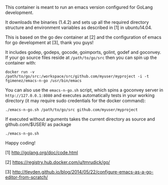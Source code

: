 This container is meant to run an emacs version configured for GoLang development.

It downloads the binaries (1.4.2) and sets up all the required directory structure and environment variables as described in [1] in ubuntu14.04.

This is based on the go dev container at [2] and the configuration of emacs for go development at [3], thank you guys!

It includes godep, godeps, gocode, goimports, golint, godef and goconvey. If your go source files reside at `/path/to/go/src` then you can spin up the container with:

    docker run -v /path/to/go/src:/workspace/src/github.com/myuser/myproject -i -t fgimenez/emacs-n-go /usr/bin/emacs

You can also use the `emacs-n-go.sh` script, which spins a goconvey server in `http://127.0.0.1:8080` and executes automatically tests in your working directory (it may require sudo credentials for the docker command):

    ./emacs-n-go.sh /path/to/go/src github.com/myuser/myproject

If executed without arguments takes the current directory as source and github.com/$USER/<current directory basename> as package

    ./emacs-n-go.sh

Happy coding!

[1] http://golang.org/doc/code.html

[2] https://registry.hub.docker.com/u/tmrudick/go/

[3] http://tleyden.github.io/blog/2014/05/22/configure-emacs-as-a-go-editor-from-scratch/
